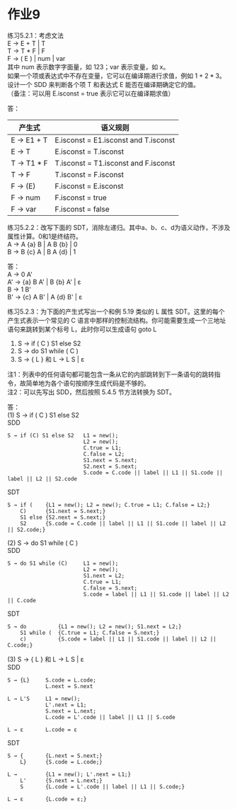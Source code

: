 # 作业9

练习5.2.1：考虑文法  
E → E + T | T  
T → T \* F | F  
F → ( E ) | num | var  
其中 num 表示数字字面量，如 123；var 表示变量，如 x。  
如果一个项或表达式中不存在变量，它可以在编译期进行求值，例如 $1+2*3$。  
设计一个 SDD 来判断各个项 T 和表达式 E 能否在编译期确定它的值。  
（备注：可以用 E.isconst = true 表示它可以在编译期求值）

答：

| 产生式     | 语义规则                             |
| ---------- | ------------------------------------ |
| E → E1 + T | E.isconst = E1.isconst and T.isconst |
| E → T      | E.isconst = T.isconst                |
| T → T1 * F | T.isconst = T1.isconst and F.isconst |
| T → F      | T.isconst = F.isconst                |
| F → (E)    | F.isconst = E.isconst                |
| F → num    | F.isconst = true                     |
| F → var    | F.isconst = false                    |

练习5.2.2：改写下面的 SDT，消除左递归。其中a、b、c、d为语义动作，不涉及属性计算。0和1是终结符。  
A → A {a} B | A B {b} | 0  
B → B {c} A | B A {d} | 1

答：  
A → 0 A'  
A' → {a} B A' | B {b} A' | ε  
B → 1 B'  
B' → {c} A B' | A {d} B' | ε

练习5.2.3：为下面的产生式写出一个和例 5.19 类似的 L 属性 SDT。这里的每个产生式表示一个常见的 C 语言中那样的控制流结构。你可能需要生成一个三地址语句来跳转到某个标号 L，此时你可以生成语句 goto L

1. S → if ( C ) S1 else S2
2. S → do S1 while ( C )
3. S → { L } 和 L → L S | ε

注1：列表中的任何语句都可能包含一条从它的内部跳转到下一条语句的跳转指令，故简单地为各个语句按顺序生成代码是不够的。  
注2：可以先写出 SDD，然后按照 5.4.5 节方法转换为 SDT。

答：  
(1) S → if ( C ) S1 else S2  
SDD

```
S → if (C) S1 else S2	L1 = new();
						L2 = new();
						C.true = L1;
						C.false = L2;
						S1.next = S.next;
						S2.next = S.next;
						S.code = C.code || label || L1 || S1.code || label || L2 || S2.code
```

SDT

```
S → if (	{L1 = new(); L2 = new(); C.true = L1; C.false = L2;}
	C)		{S1.next = S.next;}
	S1 else	{S2.next = S.next;}
	S2		{S.code = C.code || label || L1 || S1.code || label || L2 || S2.code;}
```

(2) S → do S1 while ( C )  
SDD

```
S → do S1 while (C) 	L1 = new();
						L2 = new();
						S1.next = L2;
						C.true = L1;
						C.false = S.next;
						S.code = label || L1 || S1.code || label || L2 || C.code
```

SDT

```
S → do			{L1 = new(); L2 = new(); S1.next = L2;}
	S1 while (	{C.true = L1; C.false = S.next;}
	c)			{S.code = label || L1 || S1.code || label || L2 || C.code;}
```

(3) S → { L } 和 L → L S | ε  
SDD

```
S → {L}		S.code = L.code;
			L.next = S.next
			
L → L'S 	L1 = new();
			L'.next = L1;
			S.next = L.next;
			L.code = L'.code || label || L1 || S.code

L → ε		L.code = ε
```

SDT

```
S → {		{L.next = S.next;}
	L}		{S.code = L.code;}
	
L → 		{L1 = new(); L'.next = L1;}
	L'		{S.next = L.next;}
	S 		{L.code = L'.code || label || L1 || S.code;}

L → ε		{L.code = ε;}
```